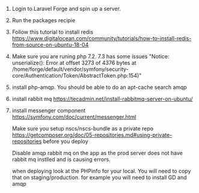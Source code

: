 1. Login to Laravel Forge and spin up a server. 
2. Run the packages recipie
3. Follow this tutorial to install redis https://www.digitalocean.com/community/tutorials/how-to-install-redis-from-source-on-ubuntu-18-04
4. Make sure you are runing php 7.2. 7.3 has some issues "Notice: unserialize(): Error at offset 3273 of 4376 bytes at /home/forge/default/vendor/symfony/security-core/Authentication/Token/AbstractToken.php:154)"
5. install php-amqp. You should be able to do an apt-cache search amqp
6. install rabbit mq https://tecadmin.net/install-rabbitmq-server-on-ubuntu/
7. install messenger component https://symfony.com/doc/current/messenger.html


    Make sure you setup nscs/nscs-bundle as a private repo 
    https://getcomposer.org/doc/05-repositories.md#using-private-repositories
    before you deploy
    
    Disable amqp rabbit mq on the app as the prod server does not have rabbit mq instlled and is
    causing errors. 
    
    when deploying look at the PHPinfo for your local. You 
    will need to copy that on staging/production. for example
    you will need to install GD and amqp